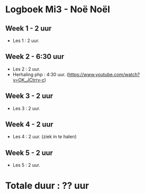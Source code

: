 # Logboek Mi3 - Noë Noël
## Week 1 - 2 uur
* Les 1 : 2 uur.

## Week 2 - 6:30 uur
* Les 2 : 2 uur.
* Herhaling php : 4:30 uur. (https://www.youtube.com/watch?v=OK_JCtrrv-c)

## Week 3 - 2 uur
* Les 3 : 2 uur.

## Week 4 - 2 uur
* Les 4 : 2 uur. (ziek in te halen)

## Week 5 - 2 uur
* Les 5 : 2 uur.

# Totale duur : ?? uur
